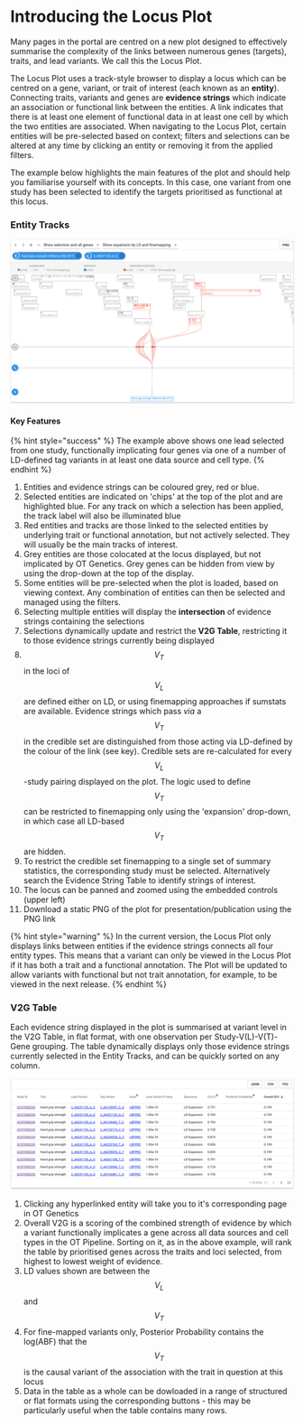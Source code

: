 # Introducing the Locus Plot

Many pages in the portal are centred on a new plot designed to effectively summarise the complexity of the links between numerous genes \(targets\), traits, and lead variants.  We call this the Locus Plot.  

The Locus Plot uses a track-style browser to display a locus which can be centred on a gene, variant, or trait of interest \(each known as an **entity**\).  Connecting traits, variants and genes are **evidence strings** which indicate an association or functional link between the entities.  A link indicates that there is at least one element of functional data in at least one cell by which the two entities are associated.  When navigating to the Locus Plot, certain entities will be pre-selected based on context; filters and selections can be altered at any time by clicking an entity or removing it from the applied filters.  

The example below highlights the main features of the plot and should help you familiarise yourself with its concepts.  In this case, one variant from one study has been selected to identify the targets prioritised as functional at this locus.

### Entity Tracks

![The plot contains four entity tracks - study, lead variant, tag variant, and gene. ](../.gitbook/assets/screen-shot-2018-10-02-at-10.35.55.png)

#### Key Features

{% hint style="success" %}
The example above shows one lead selected from one study, functionally implicating four genes via one of a number of LD-defined tag variants in at least one data source and cell type.
{% endhint %}

1. Entities and evidence strings can be coloured grey, red or blue.  
2. Selected entities are indicated on 'chips' at the top of the plot and are highlighted blue.  For any track on which a selection has been applied, the track label will also be illuminated blue
3. Red entities and tracks are those linked to the selected entities by underlying trait or functional annotation, but not actively selected.  They will usually be the main tracks of interest.  
4. Grey entities are those colocated at the locus displayed, but not implicated by OT Genetics.  Grey genes can be hidden from view by using the drop-down at the top of the display.
5. Some entities will be pre-selected when the plot is loaded, based on viewing context.  Any combination of entities can then be selected and managed using the filters.
6. Selecting multiple entities will display the **intersection** of evidence strings containing the selections
7. Selections dynamically update and restrict the **V2G Table**, restricting it to those evidence strings currently being displayed
8. $$V_T$$ in the loci of $$V_L$$ are defined either on LD, or using finemapping approaches if sumstats are available.  Evidence strings which pass _via_ a $$V_T$$ in the credible set are distinguished from those acting via LD-defined  by the colour of the link \(see key\).  Credible sets are re-calculated for every $$V_L $$ -study pairing displayed on the plot.  The logic used to define $$V_T $$ can be restricted to finemapping only using the 'expansion' drop-down, in which case all LD-based $$V_T$$ are hidden.
9. To restrict the credible set finemapping to a single set of summary statistics, the corresponding study must be selected.  Alternatively search the Evidence String Table to identify strings of interest.
10. The locus can be panned and zoomed using the embedded controls \(upper left\)
11. Download a static PNG of the plot for presentation/publication using the PNG link 

{% hint style="warning" %}
In the current version, the Locus Plot only displays links between entities if the evidence strings connects all four entity types.  This means that a variant can only be viewed in the Locus Plot if it has both a trait and a functional annotation.  The Plot will be updated to allow variants with functional but not trait annotation, for example, to be viewed in the next release.
{% endhint %}

### V2G Table

Each evidence string displayed in the plot is summarised at variant level in the V2G Table, in flat format, with one observation per Study-V\(L\)-V\(T\)-Gene grouping.  The table dynamically displays only those evidence strings currently selected in the Entity Tracks, and can be quickly sorted on any column.

![](../.gitbook/assets/screen-shot-2018-10-02-at-12.14.06.png)

1. Clicking any hyperlinked entity will take you to it's corresponding page in OT Genetics
2. Overall V2G is a scoring of the combined strength of evidence by which a variant functionally implicates a gene across all data sources and cell types in the OT Pipeline.  Sorting on it, as in the above example, will rank the table by prioritised genes across the traits and loci selected, from highest to lowest weight of evidence.
3. LD values shown are between the $$V_L$$ and $$V_T$$ 
4. For fine-mapped variants only, Posterior Probability contains the log\(ABF\) that the $$V_T$$ is the causal variant of the association with the trait in question at this locus 
5. Data in the table as a whole can be dowloaded in a range of structured or flat formats using the corresponding buttons - this may be particularly useful when the table contains many rows.

